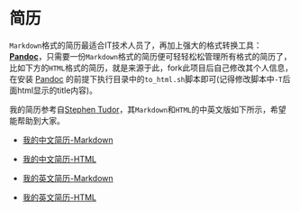 # 简历

`Markdown`格式的简历最适合IT技术人员了，再加上强大的格式转换工具： **[Pandoc](https://pandoc.org)**，只需要一份`Markdown`格式的简历便可轻轻松松管理所有格式的简历了，比如下方的`HTML`格式的简历，就是来源于此，fork此项目后自己修改其个人信息，在安装 [Pandoc](https://pandoc.org) 的前提下执行目录中的`to_html.sh`脚本即可(记得修改脚本中`-T`后面html显示的title内容)。

我的简历参考自[Stephen Tudor](https://github.com/smt/resume)，其`Markdown`和`HTML`的中英文版如下所示，希望能帮助到大家。

* [我的中文简历-Markdown](https://github.com/zhp0260/resume/master/resume-cn.md)
* [我的中文简历-HTML](https://github.com/zhp0260/resume/resume-cn.html)

* [我的英文简历-Markdown](https://github.com/zhp0260/resume/master/resume-eng.md)
* [我的英文简历-HTML](https://github.com/zhp0260/resume/resume-eng.html)
